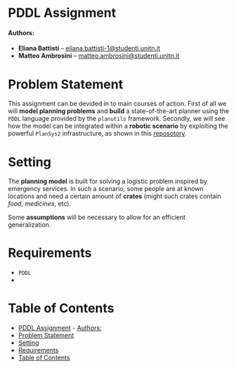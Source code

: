 # PDDL Assignment <!-- omit-in-toc -->

#### Authors: <!-- omit-in-toc -->
- **Eliana Battisti** – eliana.battisti-1@studenti.unitn.it
- **Matteo Ambrosini** – matteo.ambrosini@studenti.unitn.it


# Problem Statement
This assignment can be devided in to main courses of action.
First of all we will **model planning problems** and **build** a state-of-the-art planner using the `PDDL` language provided by the `planutils` framework.
Secondly, we will see how the model can be integrated within a **robotic scenario** by exploiting the powerful `PlanSys2` infrastructure, as shown in this [reposotory](https://github.com/IntelligentRoboticsLabs/ros2_planning_system).


# Setting
The **planning model** is built for solving a logistic problem inspired by emergency services.
In such a scenario, some people are at known locations and need a certain amount of **crates** (might such crates contain _food, medicines_, etc).

Some **assumptions** will be necessary to allow for an efficient generalization.



# Requirements
- `PDDL`
- 

# Table of Contents
- [PDDL Assignment](#pddl-assignment)
      - [Authors:](#authors)
- [Problem Statement](#problem-statement)
- [Setting](#setting)
- [Requirements](#requirements)
- [Table of Contents](#table-of-contents)